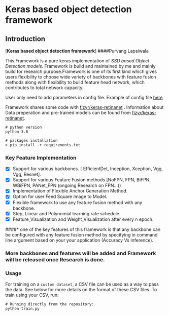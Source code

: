 #  Keras based object detection framework

## Introduction

[**Keras based object detection framework**]
####Purvang Lapsiwala

This Framework is a pure keras implementation of *SSD based Object Detection models*.
Framework is build and maintained by me and mainly build for research purpose.Framework is one of its first kind which 
gives users flexibility to choose wide variety of backbones with feature fusion methods
along with flexibility to build feature head network, which contributes to total network capacity.
 
User only need to add parameters in config file. Example of config file [here](https://github.com/purvang3/Object_Detection/blob/main/ODF/config.yaml)

Framework shares some code with [fizyr/keras-retinanet](https://github.com/fizyr/keras-retinanet) . Information about Data preperation and pre-trained models can be
found from [fizyr/keras-retinanet](https://github.com/fizyr/keras-retinanet). 

```
# python version
python 3.6

# packages installation
> pip install -r requirements.txt
```

### Key Feature Implementation

- [x] Support for various backbones. [ EfficientDet, Inception, Xception, Vgg, Vgg, Resnet].
- [x] Support for various Feature Fusion methods [NoFPN, FPN, BiFPN, WBiFPN, PANet_FPN (ongoing Research on FPN...))
- [x] Implementation of Flexible Anchor Generation Method.
- [x] Option for user Feed Square Image to Model.
- [x] Flexible framework to use any feature fusion method with any backbone.
- [x] Step, Linear and Polynomial learning rate schedule.
- [x] Feature_Visualization and Weight_Visualization after every n epoch. 

####* one of the key features of this framework is that any backbone can be configured with any feature fusion method by specifying in command line argument based on your your application (Accuracy Vs Inference).

### More backbones and features will be added and Framework will be released once Research is done.

### Usage

For training on a `custom dataset`, a CSV file can be used as a way to pass the data.
See below for more details on the format of these CSV files.
To train using your CSV, run:
```shell
# Running directly from the repository:
python train.py
``` 
